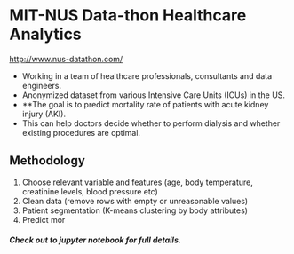 # MIT-NUS Data-thon Healthcare Analytics
http://www.nus-datathon.com/

* Working in a team of healthcare professionals, consultants and data engineers.
* Anonymized dataset from various Intensive Care Units (ICUs) in the US.
* **The goal is to predict mortality rate of patients with acute kidney injury (AKI).
* This can help doctors decide whether to perform dialysis and whether existing procedures are optimal.

## Methodology
1. Choose relevant variable and features (age, body temperature, creatinine levels, blood pressure etc)
2. Clean data (remove rows with empty or unreasonable values)
3. Patient segmentation (K-means clustering by body attributes)
4. Predict mor

#### _Check out to jupyter notebook for full details._
